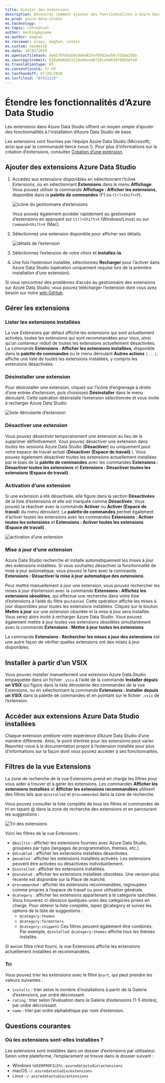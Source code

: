 ```yaml
---
title: Ajouter des extensions
description: Découvrez comment ajouter des fonctionnalités à Azure Data Studio en sélectionnant et en installant des extensions parmi celles fournies par Microsoft et les fournisseurs tiers.
ms.prod: azure-data-studio
ms.technology: ''
ms.topic: conceptual
author: markingmyname
ms.author: maghan
ms.reviewer: alayu, maghan, sstein
ms.custom: seodec18
ms.date: 10/03/2019
ms.openlocfilehash: eb6578f69ab9c0ded637ef9762ea50cfd18a25bb
ms.sourcegitcommit: 620a868e623134ad6ced6728ce9d03d7d0038fe0
ms.translationtype: HT
ms.contentlocale: fr-FR
ms.lasthandoff: 07/29/2020
ms.locfileid: "87411115"
---
```

# <a name="extend-the-functionality-of-azure-data-studio"></a>Étendre les fonctionnalités d’Azure Data Studio

Les extensions dans Azure Data Studio offrent un moyen simple d’ajouter des fonctionnalités à l'installation d’Azure Data Studio de base.

Les extensions sont fournies par l’équipe Azure Data Studio (Microsoft), ainsi que par la communauté tierce (vous !). Pour plus d’informations sur la création d’extensions, consultez [Création d’une extension](extension-authoring.md).

## <a name="add-azure-data-studio-extensions"></a>Ajouter des extensions Azure Data Studio

1. Accédez aux extensions disponibles en sélectionnant l’icône Extensions, ou en sélectionnant **Extensions** dans le menu **Affichage**. Vous pouvez utiliser la commande **Affichage : Afficher les extensions**, disponible dans la **palette de commandes** (F1 ou `Ctrl+Shift+P`).

    ![icône du gestionnaire d’extensions](media/extensions/extension-manager-icon.png)

    Vous pouvez également accéder rapidement au gestionnaire d’extensions en appuyant sur `Ctrl+Shift+X` (Windows/Linux) ou sur `Command+Shift+X` (Mac).

2. Sélectionnez une extension disponible pour afficher ses détails.

    ![détails de l’extension](media/extensions/extension-details.png)

3. Sélectionnez l’extension de votre choix et **installez-la**.

4. Une fois l’extension installée, sélectionnez **Recharger** pour l’activer dans Azure Data Studio (opération uniquement requise lors de la première installation d’une extension).

Si vous rencontrez des problèmes d’accès au gestionnaire des extensions sur Azure Data Studio, vous pouvez télécharger l’extension dont vous avez besoin sur notre [wiki GitHub](https://github.com/microsoft/azuredatastudio/wiki/List-of-Extensions).


## <a name="manage-extensions"></a>Gérer les extensions 

### <a name="list-installed-extensions"></a>Lister les extensions installées 

La vue Extensions par défaut affiche les extensions qui sont actuellement activées, toutes les extensions qui sont recommandées pour vous, ainsi qu’un conteneur réduit de toutes les extensions actuellement désactivées. La commande **Extensions : Afficher les extensions installées**, disponible dans la **palette de commandes** ou le menu déroulant **Autres actions** `(...)`, affiche une liste de toutes les extensions installées, y compris les extensions désactivées.

### <a name="uninstall-an-extension"></a>Désinstaller une extension

Pour désinstaller une extension, cliquez sur l’icône d’engrenage à droite d’une entrée d’extension, puis choisissez **Désinstaller** dans le menu déroulant. Cette opération désinstalle l’extension sélectionnée et vous invite à recharger Azure Data Studio.

 ![liste déroulante d’extension](media/extensions/extension-gear-dropdown.png)

### <a name="disable-an-extension"></a>Désactiver une extension

Vous pouvez désactiver temporairement une extension au lieu de la supprimer définitivement. Vous pouvez désactiver une extension dans toutes les sessions Azure Data Studio (**Désactiver**) ou uniquement pour votre espace de travail actuel (**Désactiver (Espace de travail)** ). Vous pouvez également désactiver toutes les extensions actuellement installées par le biais de la **palette de commandes** avec les commandes **Extensions : Désactiver toutes les extensions** et **Extensions : Désactiver toutes les extensions (Espace de travail)** .

### <a name="enable-an-extension"></a>Activation d’une extension 

Si une extension a été désactivée, elle figure dans la section **Désactivées** de la liste d’extensions et elle est marquée comme ***Désactivée***. Vous pouvez la réactiver avec la commande **Activer** ou **Activer (Espace de travail**) du menu déroulant. La **palette de commandes** permet également d’activer toutes les extensions avec les commandes **Extensions : Activer toutes les extensions** et **Extensions : Activer toutes les extensions (Espace de travail)** . 

![activation d’une extension](media/extensions/extensions-enable.png)

### <a name="updating-an-extension"></a>Mise à jour d’une extension

Azure Data Studio recherche et installe automatiquement les mises à jour des extensions installées. Si vous souhaitez désactiver la fonctionnalité de mise à jour automatique, vous pouvez le faire avec la commande **Extensions : Désactiver la mise à jour automatique des extensions**. 

Pour mettre manuellement à jour une extension, vous pouvez rechercher les mises à jour d’extension avec la commande **Extensions : Affichez les extensions obsolètes**, qui effectue une recherche dans votre liste d’extensions à l’aide du filtre `@outdated`. Cette opération affiche les mises à jour disponibles pour toutes les extensions installées. Cliquez sur le bouton **Mettre à jour** sur une extension obsolète et la mise à jour sera installée. Vous serez alors invité à recharger Azure Data Studio. Vous pouvez également mettre à jour toutes vos extensions obsolètes simultanément avec la commande **Extensions : Mettre à jour toutes les extensions**.

La commande **Extensions : Rechercher les mises à jour des extensions** est une autre façon de vérifier quelles extensions ont des mises à jour disponibles.

## <a name="install-from-a-vsix"></a>Installer à partir d’un VSIX

Vous pouvez installer manuellement une extension Azure Data Studio empaquetée dans un fichier `.vsix` à l’aide de la commande **Installer depuis un VSIX** qui figure dans la liste déroulante des commandes de la vue Extensions, ou en sélectionnant la commande **Extensions : Installer depuis un VSIX** dans la palette de commandes et en pointant sur le fichier `.vsix` de l’extension.

## <a name="access-installed-azure-data-studio-extensions"></a>Accéder aux extensions Azure Data Studio installées

Chaque extension améliore votre expérience d’Azure Data Studio d’une manière différente. Ainsi, le point d’entrée pour les extensions peut varier. Reportez-vous à la documentation propre à l’extension installée pour plus d’informations sur la façon dont vous pouvez accéder à ses fonctionnalités.

## <a name="extensions-view-filters"></a>Filtres de la vue Extensions

La zone de recherche de la vue Extensions prend en charge les filtres pour vous aider à trouver et à gérer les extensions. Les commandes **Afficher les extensions installées** et **Afficher les extensions recommandées** utilisent des filtres tels que `@installed` et `@recommended` dans la zone de recherche.

Vous pouvez consulter la liste complète de tous les filtres et commandes de tri en tapant @ dans la zone de recherche des extensions et en parcourant les suggestions :

![Tri des extensions](media/extensions/extension-sort.png)

Voici les filtres de la vue Extensions :

- `@builtin` : afficher les extensions fournies avec Azure Data Studio, groupées par type (langages de programmation, thèmes, etc.).
- `@disabled` : afficher les extensions installées désactivées.
- `@enabled` : afficher les extensions installées activées. Les extensions peuvent être activées ou désactivées individuellement.
- `@installed` : afficher les extensions installées.
- `@outdated` : afficher les extensions installées obsolètes. Une version plus récente est disponible sur la Place de marché.
- `@recommended` : afficher les extensions recommandées, regroupées comme propres à l’espace de travail ou pour utilisation générale.
- `@category` : afficher les extensions appartenant à la catégorie spécifiée. Vous trouverez ci-dessous quelques-unes des catégories prises en charge. Pour obtenir la liste complète, tapez @category et suivez les options de la liste de suggestions :
    - `@category:themes`
    - `@category:formatters`
    - `@category:snippets` Ces filtres peuvent également être combinés. Par exemple, `@installed @category:themes` affiche tous les thèmes installés.

Si aucun filtre n’est fourni, la vue Extensions affiche les extensions actuellement installées et recommandées.

### <a name="sorting"></a>Tri 
Vous pouvez trier les extensions avec le filtre `@sort`, qui peut prendre les valeurs suivantes :

- `installs` : trier selon le nombre d’installations à partir de la Galerie d’extensions, par ordre décroissant.
- `rating` : trier selon l’évaluation dans la Galerie d’extensions (1-5 étoiles), par ordre décroissant.
- `name` : trier par ordre alphabétique par nom d’extension.

## <a name="common-questions"></a>Questions courantes

### <a name="where-are-extensions-installed"></a>Où les extensions sont-elles installées ? 
Les extensions sont installées dans un dossier d’extensions par utilisateur. Selon votre plateforme, l’emplacement se trouve dans le dossier suivant :

- Windows `%USERPROFILE%\.azuredatastudio\extensions`
- macOS `~/.azuredatastudio/extensions`
- Linux `~/.azuredatastudio/extensions`
